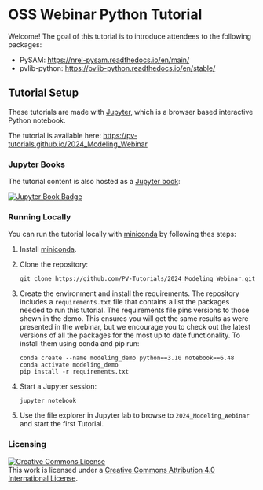 # OSS Webinar Python Tutorial
Welcome! The goal of this tutorial is to introduce attendees to the following packages:
* PySAM: https://nrel-pysam.readthedocs.io/en/main/
* pvlib-python: https://pvlib-python.readthedocs.io/en/stable/

## Tutorial Setup
These tutorials are made with [Jupyter](https://jupyter.org), which is a
browser based interactive Python notebook.

The tutorial is available here: https://pv-tutorials.github.io/2024_Modeling_Webinar

### Jupyter Books

The tutorial content is also hosted as a [Jupyter book](https://jupyterbook.org/intro.html):

[![Jupyter Book Badge](https://jupyterbook.org/badge.svg)](<https://pv-tutorials.github.io/2024_Modeling_Webinar/>)


### Running Locally

You can run the tutorial locally with
[miniconda](https://docs.conda.io/en/latest/miniconda.html) by following thes
steps:

1. Install [miniconda](https://docs.conda.io/en/latest/miniconda.html).

1. Clone the repository:

   ```
   git clone https://github.com/PV-Tutorials/2024_Modeling_Webinar.git
   ```

1. Create the environment and install the requirements. The repository includes
   a `requirements.txt` file that contains a list the packages needed to run
   this tutorial. The requirements file pins versions to those shown in the demo.
   This ensures you will get the same results as were presented in the webinar, but
   we encourage you to check out the latest versions of all the packages for the most
   up to date functionality. To install them using conda and pip run:

   ```
   conda create --name modeling_demo python==3.10 notebook==6.48
   conda activate modeling_demo
   pip install -r requirements.txt
   ```

1. Start a Jupyter session:

   ```
   jupyter notebook
   ```

1. Use the file explorer in Jupyter lab to browse to `2024_Modeling_Webinar`
   and start the first Tutorial.


### Licensing

<a rel="license" href="http://creativecommons.org/licenses/by/4.0/"><img alt="Creative Commons License" style="border-width:0" src="https://i.creativecommons.org/l/by/4.0/88x31.png" /></a><br />This work is licensed under a <a rel="license" href="http://creativecommons.org/licenses/by/4.0/">Creative Commons Attribution 4.0 International License</a>.

